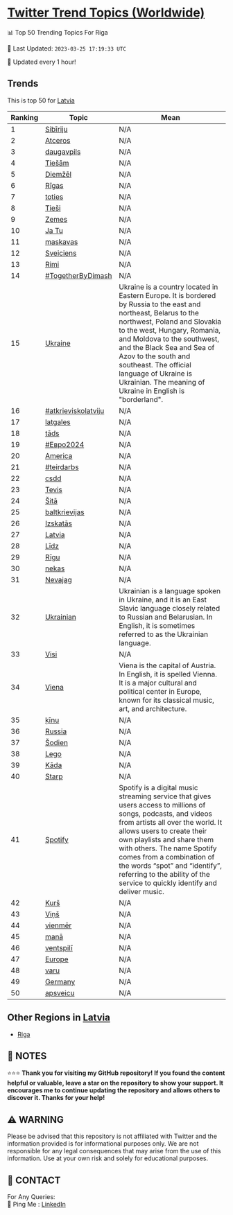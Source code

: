 [Twitter Trend Topics (Worldwide)](https://github.com/ErcinDedeoglu/Twitter-Trend-Topics)
==========


📊 Top 50 Trending Topics For Riga

📆 Last Updated: `2023-03-25 17:19:33 UTC`

🔧 Updated every 1 hour!


## Trends

This is top 50 for [Latvia](</Latvia>)

| Ranking | Topic | Mean |
| ------- | ------------ | ------------ |
| 1 | [Sibīriju](http://twitter.com/search?q=Sib%c4%abriju) | N/A |
| 2 | [Atceros](http://twitter.com/search?q=Atceros) | N/A |
| 3 | [daugavpils](http://twitter.com/search?q=daugavpils) | N/A |
| 4 | [Tiešām](http://twitter.com/search?q=Tie%c5%a1%c4%81m) | N/A |
| 5 | [Diemžēl](http://twitter.com/search?q=Diem%c5%be%c4%93l) | N/A |
| 6 | [Rīgas](http://twitter.com/search?q=R%c4%abgas) | N/A |
| 7 | [toties](http://twitter.com/search?q=toties) | N/A |
| 8 | [Tieši](http://twitter.com/search?q=Tie%c5%a1i) | N/A |
| 9 | [Zemes](http://twitter.com/search?q=Zemes) | N/A |
| 10 | [Ja Tu](http://twitter.com/search?q=Ja+Tu) | N/A |
| 11 | [maskavas](http://twitter.com/search?q=maskavas) | N/A |
| 12 | [Sveiciens](http://twitter.com/search?q=Sveiciens) | N/A |
| 13 | [Rimi](http://twitter.com/search?q=Rimi) | N/A |
| 14 | [#TogetherByDimash](http://twitter.com/search?q=%23TogetherByDimash) | N/A |
| 15 | [Ukraine](http://twitter.com/search?q=Ukraine) | Ukraine is a country located in Eastern Europe. It is bordered by Russia to the east and northeast, Belarus to the northwest, Poland and Slovakia to the west, Hungary, Romania, and Moldova to the southwest, and the Black Sea and Sea of Azov to the south and southeast. The official language of Ukraine is Ukrainian. The meaning of Ukraine in English is "borderland". |
| 16 | [#atkrieviskolatviju](http://twitter.com/search?q=%23atkrieviskolatviju) | N/A |
| 17 | [latgales](http://twitter.com/search?q=latgales) | N/A |
| 18 | [tāds](http://twitter.com/search?q=t%c4%81ds) | N/A |
| 19 | [#Евро2024](http://twitter.com/search?q=%23%d0%95%d0%b2%d1%80%d0%be2024) | N/A |
| 20 | [America](http://twitter.com/search?q=America) | N/A |
| 21 | [#teirdarbs](http://twitter.com/search?q=%23teirdarbs) | N/A |
| 22 | [csdd](http://twitter.com/search?q=csdd) | N/A |
| 23 | [Tevis](http://twitter.com/search?q=Tevis) | N/A |
| 24 | [Šitā](http://twitter.com/search?q=%c5%a0it%c4%81) | N/A |
| 25 | [baltkrievijas](http://twitter.com/search?q=baltkrievijas) | N/A |
| 26 | [Izskatās](http://twitter.com/search?q=Izskat%c4%81s) | N/A |
| 27 | [Latvia](http://twitter.com/search?q=Latvia) | N/A |
| 28 | [Līdz](http://twitter.com/search?q=L%c4%abdz) | N/A |
| 29 | [Rīgu](http://twitter.com/search?q=R%c4%abgu) | N/A |
| 30 | [nekas](http://twitter.com/search?q=nekas) | N/A |
| 31 | [Nevajag](http://twitter.com/search?q=Nevajag) | N/A |
| 32 | [Ukrainian](http://twitter.com/search?q=Ukrainian) | Ukrainian is a language spoken in Ukraine, and it is an East Slavic language closely related to Russian and Belarusian. In English, it is sometimes referred to as the Ukrainian language. |
| 33 | [Visi](http://twitter.com/search?q=Visi) | N/A |
| 34 | [Viena](http://twitter.com/search?q=Viena) | Viena is the capital of Austria. In English, it is spelled Vienna. It is a major cultural and political center in Europe, known for its classical music, art, and architecture. |
| 35 | [ķīnu](http://twitter.com/search?q=%c4%b7%c4%abnu) | N/A |
| 36 | [Russia](http://twitter.com/search?q=Russia) | N/A |
| 37 | [Šodien](http://twitter.com/search?q=%c5%a0odien) | N/A |
| 38 | [Lego](http://twitter.com/search?q=Lego) | N/A |
| 39 | [Kāda](http://twitter.com/search?q=K%c4%81da) | N/A |
| 40 | [Starp](http://twitter.com/search?q=Starp) | N/A |
| 41 | [Spotify](http://twitter.com/search?q=Spotify) | Spotify is a digital music streaming service that gives users access to millions of songs, podcasts, and videos from artists all over the world. It allows users to create their own playlists and share them with others. The name Spotify comes from a combination of the words “spot” and “identify”, referring to the ability of the service to quickly identify and deliver music. |
| 42 | [Kurš](http://twitter.com/search?q=Kur%c5%a1) | N/A |
| 43 | [Viņš](http://twitter.com/search?q=Vi%c5%86%c5%a1) | N/A |
| 44 | [vienmēr](http://twitter.com/search?q=vienm%c4%93r) | N/A |
| 45 | [manā](http://twitter.com/search?q=man%c4%81) | N/A |
| 46 | [ventspilī](http://twitter.com/search?q=ventspil%c4%ab) | N/A |
| 47 | [Europe](http://twitter.com/search?q=Europe) | N/A |
| 48 | [varu](http://twitter.com/search?q=varu) | N/A |
| 49 | [Germany](http://twitter.com/search?q=Germany) | N/A |
| 50 | [apsveicu](http://twitter.com/search?q=apsveicu) | N/A |



## Other Regions in [Latvia](</Latvia>)

* [Riga](</Latvia/Riga.md>)



## 📝 NOTES

⭐⭐⭐ **Thank you for visiting my GitHub repository! If you found the content helpful or valuable, leave a star on the repository to show your support. It encourages me to continue updating the repository and allows others to discover it. Thanks for your help!**


## ⚠️ WARNING

Please be advised that this repository is not affiliated with Twitter and the information provided is for informational purposes only. We are not responsible for any legal consequences that may arise from the use of this information. Use at your own risk and solely for educational purposes.


## 📨 CONTACT

 For Any Queries:  
            🏓 Ping Me : [LinkedIn](https://www.linkedin.com/in/ercindedeoglu/)
